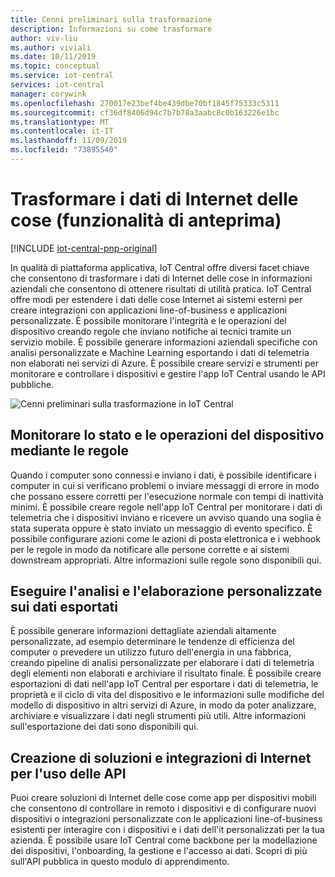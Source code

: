 ```yaml
---
title: Cenni preliminari sulla trasformazione
description: Informazioni su come trasformare
author: viv-liu
ms.author: viviali
ms.date: 10/11/2019
ms.topic: conceptual
ms.service: iot-central
services: iot-central
manager: corywink
ms.openlocfilehash: 270017e23bef4be439dbe70bf1845f75333c5311
ms.sourcegitcommit: cf36df8406d94c7b7b78a3aabc8c0b163226e1bc
ms.translationtype: MT
ms.contentlocale: it-IT
ms.lasthandoff: 11/09/2019
ms.locfileid: "73895540"
---
```

# <a name="transform-your-iot-data-preview-features"></a>Trasformare i dati di Internet delle cose (funzionalità di anteprima)

[!INCLUDE [iot-central-pnp-original](../../../includes/iot-central-pnp-original-note.md)]

In qualità di piattaforma applicativa, IoT Central offre diversi facet chiave che consentono di trasformare i dati di Internet delle cose in informazioni aziendali che consentono di ottenere risultati di utilità pratica. IoT Central offre modi per estendere i dati delle cose Internet ai sistemi esterni per creare integrazioni con applicazioni line-of-business e applicazioni personalizzate. È possibile monitorare l'integrità e le operazioni del dispositivo creando regole che inviano notifiche ai tecnici tramite un servizio mobile. È possibile generare informazioni aziendali specifiche con analisi personalizzate e Machine Learning esportando i dati di telemetria non elaborati nei servizi di Azure. È possibile creare servizi e strumenti per monitorare e controllare i dispositivi e gestire l'app IoT Central usando le API pubbliche. 

![Cenni preliminari sulla trasformazione in IoT Central](media/overview-iot-central-transform/transform.png)

## <a name="monitor-device-health-and-operations-using-rules"></a>Monitorare lo stato e le operazioni del dispositivo mediante le regole
Quando i computer sono connessi e inviano i dati, è possibile identificare i computer in cui si verificano problemi o inviare messaggi di errore in modo che possano essere corretti per l'esecuzione normale con tempi di inattività minimi. È possibile creare regole nell'app IoT Central per monitorare i dati di telemetria che i dispositivi inviano e ricevere un avviso quando una soglia è stata superata oppure è stato inviato un messaggio di evento specifico. È possibile configurare azioni come le azioni di posta elettronica e i webhook per le regole in modo da notificare alle persone corrette e ai sistemi downstream appropriati. Altre informazioni sulle regole sono disponibili qui.

## <a name="run-custom-analytics-and-processing-on-your-exported-data"></a>Eseguire l'analisi e l'elaborazione personalizzate sui dati esportati
È possibile generare informazioni dettagliate aziendali altamente personalizzate, ad esempio determinare le tendenze di efficienza del computer o prevedere un utilizzo futuro dell'energia in una fabbrica, creando pipeline di analisi personalizzate per elaborare i dati di telemetria degli elementi non elaborati e archiviare il risultato finale. È possibile creare esportazioni di dati nell'app IoT Central per esportare i dati di telemetria, le proprietà e il ciclo di vita del dispositivo e le informazioni sulle modifiche del modello di dispositivo in altri servizi di Azure, in modo da poter analizzare, archiviare e visualizzare i dati negli strumenti più utili. Altre informazioni sull'esportazione dei dati sono disponibili qui.

## <a name="build-custom-iot-solutions-and-integrations-with-apis"></a>Creazione di soluzioni e integrazioni di Internet per l'uso delle API
Puoi creare soluzioni di Internet delle cose come app per dispositivi mobili che consentono di controllare in remoto i dispositivi e di configurare nuovi dispositivi o integrazioni personalizzate con le applicazioni line-of-business esistenti per interagire con i dispositivi e i dati dell'it personalizzati per la tua azienda. È possibile usare IoT Central come backbone per la modellazione dei dispositivi, l'onboarding, la gestione e l'accesso ai dati. Scopri di più sull'API pubblica in questo modulo di apprendimento.
